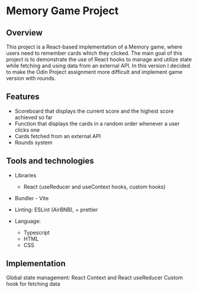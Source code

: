 # Memory Game Project

## Overview

This project is a React-based implementation of a Memory game, where users need to remember cards which they clicked. The main goal of this project is to demonstrate the use of React hooks to manage and utilize state while fetching and using data from an external API. In this version I decided to make the Odin Project assignment more difficult and implement game version with rounds.

## Features

- Scoreboard that displays the current score and the highest score achieved so far
- Function that displays the cards in a random order whenever a user clicks one
- Cards fetched from an external API
- Rounds system

## Tools and technologies

- Libraries

  - React (useReducer and useContext hooks, custom hooks)

- Bundler - Vite
- Linting:
  ESLint (AirBNB), + prettier
- Language:
  - Typescript
  - HTML
  - CSS

## Implementation

Global state management: React Context and React useReducer
Custom hook for fetching data
